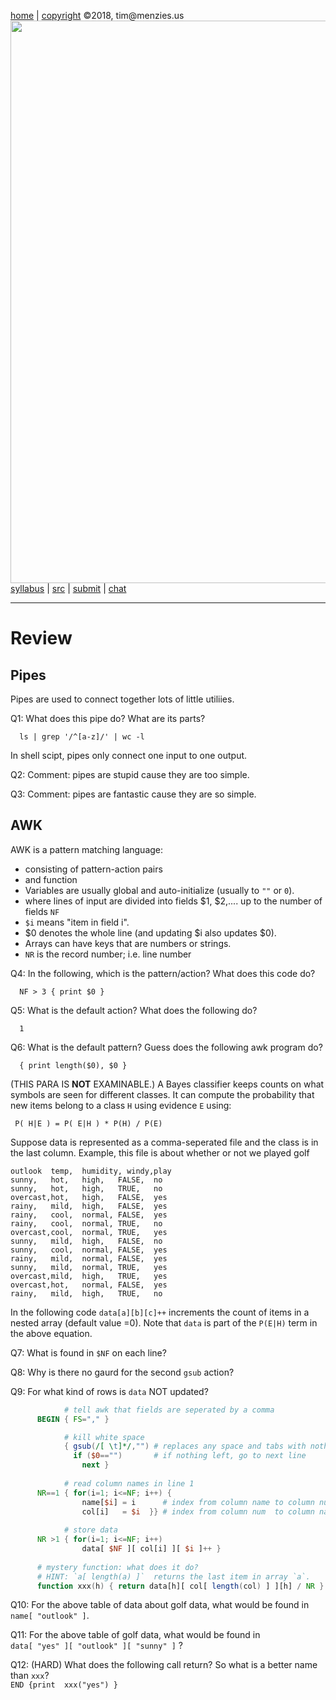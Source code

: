 [home](http://tiny.cc/plm18) |
[copyright](https://github.com/txt/plm18/blob/master/LICENSE.md) &copy;2018, tim&commat;menzies.us
<br>
[<img width=900 src="https://raw.githubusercontent.com/txt/plm18/master/img/banner.png">](http://tiny.cc/plm18)<br>
[syllabus](https://github.com/txt/plm18/blob/master/doc/syllabus.md) |
[src](https://github.com/txt/plm18/tree/master/src) |
[submit](http://tiny.cc/plm18give) |
[chat](https://plm18.slack.com/)


______



# Review

## Pipes

Pipes are used to connect together lots of little utiliies. 

Q1: What does this pipe do? What are its parts?

      ls | grep '/^[a-z]/' | wc -l

In shell scipt, pipes only connect one input to one output.

Q2: Comment: pipes are stupid cause they are too simple.

Q3: Comment: pipes are fantastic cause they are so simple.

## AWK

AWK is a pattern matching language:

- consisting of pattern-action pairs
- and function
- Variables are usually global and auto-initialize (usually to `""` or `0`).
- where lines of input are divided into fields $1, $2,.... up to the number of fields `NF` 
- `$i` means "item in field i". 
- $0 denotes the whole line (and updating $i also updates $0).
- Arrays can have keys that are numbers or strings.
- `NR` is the record number; i.e. line number

Q4: In the following, which is the pattern/action? What does this code do?

      NF > 3 { print $0 }

Q5: What is the default action? What does the following do?

      1 

Q6: What is the default pattern? Guess does the following awk program do?

      { print length($0), $0 } 

(THIS PARA IS **NOT** EXAMINABLE.)
A Bayes classifier keeps counts on what symbols are seen for different classes. 
It can compute the probability that new items belong to a class `H` using evidence `E` using:

     P( H|E ) = P( E|H ) * P(H) / P(E) 

Suppose data is represented as a comma-seperated file and the class is in the last column. Example, this file is about whether or not we played golf
    
```
outlook	 temp,	humidity, windy,play
sunny,	 hot,	high,	FALSE,	no
sunny,	 hot,	high,	TRUE,	no
overcast,hot,	high,	FALSE,	yes
rainy,	 mild,	high,	FALSE,	yes
rainy,	 cool,	normal,	FALSE,	yes
rainy,	 cool,	normal,	TRUE,	no
overcast,cool,	normal,	TRUE,	yes
sunny,	 mild,	high,	FALSE,	no
sunny,	 cool,	normal,	FALSE,	yes
rainy,	 mild,	normal,	FALSE,	yes
sunny,	 mild,	normal,	TRUE,	yes
overcast,mild,	high,	TRUE,	yes
overcast,hot,	normal,	FALSE,	yes
rainy,	 mild,	high,	TRUE,	no
```

In the following code `data[a][b][c]++` increments the count of items in  a nested array (default value =0).
Note that `data` is part of the `P(E|H)` term in the above equation.


Q7:  What is found in `$NF` on each line?

Q8: Why is there no gaurd for the second  `gsub` action?

Q9: For what kind of rows is `data` NOT updated?

```awk
            # tell awk that fields are seperated by a comma
      BEGIN { FS="," }

            # kill white space
            { gsub(/[ \t]*/,"") # replaces any space and tabs with nothing
              if ($0=="")       # if nothing left, go to next line
	            next }
      
            # read column names in line 1
      NR==1 { for(i=1; i<=NF; i++) { 
                name[$i] = i      # index from column name to column num
                col[i]   = $i  }} # index from column num  to column name
      
            # store data
      NR >1 { for(i=1; i<=NF; i++)
                data[ $NF ][ col[i] ][ $i ]++ }
    
      # mystery function: what does it do?
      # HINT: `a[ length(a) ]`  returns the last item in array `a`.
      function xxx(h) { return data[h][ col[ length(col) ] ][h] / NR }
```

Q10:  For the above table of data about golf data, what would be found in    
  `name[ "outlook" ]`.

Q11: For the above table of golf data, what would be found in     
  `data[ "yes" ][ "outlook" ][ "sunny" ]` ?

Q12: (HARD) What does the following call return? So what is a better name than `xxx`?    
  `END {print  xxx("yes") }`




